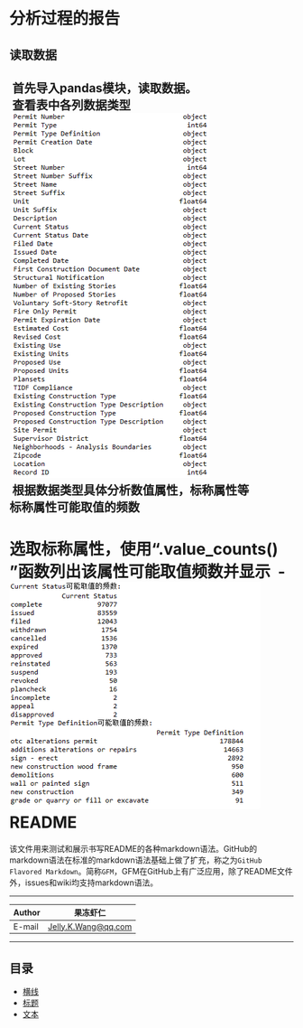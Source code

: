    
分析过程的报告  
====
读取数据  
------
  首先导入pandas模块，读取数据。  
  查看表中各列数据类型    
  ![](https://github.com/michaellee666/work1/blob/master/0.gif)    
  根据数据类型具体分析数值属性，标称属性等  
标称属性可能取值的频数  
------
  选取标称属性，使用“.value_counts() ”函数列出该属性可能取值频数并显示  -
  ![](https://github.com/michaellee666/work1/blob/master/1.gif)  
README
===========================
该文件用来测试和展示书写README的各种markdown语法。GitHub的markdown语法在标准的markdown语法基础上做了扩充，称之为`GitHub Flavored Markdown`。简称`GFM`，GFM在GitHub上有广泛应用，除了README文件外，issues和wiki均支持markdown语法。

****
	
|Author|果冻虾仁|
|---|---
|E-mail|Jelly.K.Wang@qq.com


****
## 目录
* [横线](#横线)
* [标题](#标题)
* [文本](#文本)
